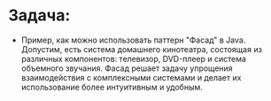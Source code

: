 Задача:
=
- Пример, как можно использовать паттерн "Фасад" в Java. Допустим, есть система домашнего кинотеатра, состоящая из различных компонентов: телевизор, DVD-плеер и система объемного звучания. Фасад решает задачу упрощения взаимодействия с комплексными системами и делает их использование более интуитивным и удобным.